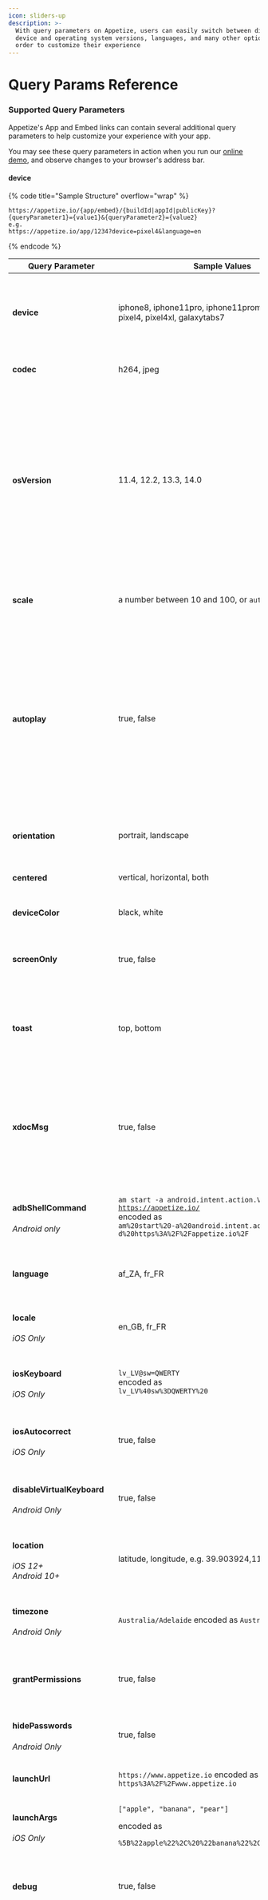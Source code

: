 ```yaml
---
icon: sliders-up
description: >-
  With query parameters on Appetize, users can easily switch between different
  device and operating system versions, languages, and many other options in
  order to customize their experience
---
```


# Query Params Reference

### Supported Query Parameters

Appetize's App and Embed links can contain several additional query parameters to help customize your experience with your app.

You may see these query parameters in action when you run our [online demo](https://appetize.io/demo), and observe changes to your browser's address bar.

#### device

{% code title="Sample Structure" overflow="wrap" %}
```url
https://appetize.io/{app/embed}/{buildId|appId|publicKey}?{queryParameter1}={value1}&{queryParameter2}={value2}
e.g.
https://appetize.io/app/1234?device=pixel4&language=en
```
{% endcode %}

| Query Parameter                                                                     | Sample Values                                                                                                                                                                                                          | Description                                                                                                                                                                                                                                                                                                                                                                                                                                                                      |
| ----------------------------------------------------------------------------------- | ---------------------------------------------------------------------------------------------------------------------------------------------------------------------------------------------------------------------- | -------------------------------------------------------------------------------------------------------------------------------------------------------------------------------------------------------------------------------------------------------------------------------------------------------------------------------------------------------------------------------------------------------------------------------------------------------------------------------- |
| <h4>device</h4>                                                                     | iphone8, iphone11pro, iphone11promax, ipadair2, pixel4, pixel4xl, galaxytabs7                                                                                                                                          | <p>Specifies the device to simulate.<br><br>See <a href="../features/devices-and-os-versions.md">Devices &#x26; OS Versions</a> for more values.</p>                                                                                                                                                                                                                                                                                                                             |
| <h4><strong>codec</strong></h4>                                                     | h264, jpeg                                                                                                                                                                                                             | Changes the codec used for video streaming.                                                                                                                                                                                                                                                                                                                                                                                                                                      |
| <h4><strong>osVersion</strong></h4>                                                 | 11.4, 12.2, 13.3, 14.0                                                                                                                                                                                                 | <p>Specifies the operating system version on which to run the app.<br><br>See <a href="../features/devices-and-os-versions.md">Devices &#x26; OS Versions</a> for more values.</p><p></p><p><strong>Note</strong>: It is recommended not to include <code>osVersion</code> as a query parameter when embedding the app, as this will always use our latest default version.</p>                                                                                                  |
| <h4><strong>scale</strong></h4>                                                     | a number between 10 and 100, or `auto`                                                                                                                                                                                 | Adjusts the size of the device shown on the page. `auto` will scale to fit the size of the iframe (embeds only).                                                                                                                                                                                                                                                                                                                                                                 |
| <h4><strong>autoplay</strong></h4>                                                  | true, false                                                                                                                                                                                                            | <p>When true, starts streaming the app on page load. Default is <code>false</code><br><br><strong>Note:</strong> If you are making use of our JavaScript SDK, we recommend starting the session programmatically using <code>client.startSession()</code> instead as this may cause the session to start before the SDK is ready.</p>                                                                                                                                            |
| <h4><strong>orientation</strong></h4>                                               | portrait, landscape                                                                                                                                                                                                    | <p>Specifies the device orientation.<br>Default is <code>portrait</code></p>                                                                                                                                                                                                                                                                                                                                                                                                     |
| <h4><strong>centered</strong></h4>                                                  | vertical, horizontal, both                                                                                                                                                                                             | Centers the device (only when embedding).                                                                                                                                                                                                                                                                                                                                                                                                                                        |
| <h4><strong>deviceColor</strong></h4>                                               | black, white                                                                                                                                                                                                           | Specifies the color of the device frame.                                                                                                                                                                                                                                                                                                                                                                                                                                         |
| <h4><strong>screenOnly</strong></h4>                                                | true, false                                                                                                                                                                                                            | <p>When true, only shows the screen, i.e., no device frame.<br>Default is <code>false</code></p>                                                                                                                                                                                                                                                                                                                                                                                 |
| <h4>toast</h4>                                                                      | top, bottom                                                                                                                                                                                                            | <p>Adjusts the position of Appetize toast messages used for displaying error or info messages.<br>Default is <code>bottom</code></p>                                                                                                                                                                                                                                                                                                                                             |
| <h4><strong>xdocMsg</strong></h4>                                                   | true, false                                                                                                                                                                                                            | <p>When true, enables cross-document messages.<br><br><strong>Note:</strong> It is recommended to rather use our <a href="../features/broken-reference/">Javascript SDK</a> to interact with the device.</p>                                                                                                                                                                                                                                                                     |
| <h4>adbShellCommand</h4><p><em>Android only</em></p>                                | <p><code>am start -a android.intent.action.VIEW -d https://appetize.io/</code><br>encoded as <br><code>am%20start%20-a%20android.intent.action.VIEW%20-d%20https%3A%2F%2Fappetize.io%2F</code><br></p>                 | Executes an `adb shell` command on the device.                                                                                                                                                                                                                                                                                                                                                                                                                                   |
| <h4><strong>language</strong></h4>                                                  | af\_ZA, fr\_FR                                                                                                                                                                                                         | Specifies the language of the device via[ ISO 639-1 & BCP 47](https://stackoverflow.com/questions/7973023/what-is-the-list-of-supported-languages-locales-on-android) language codes.                                                                                                                                                                                                                                                                                            |
| <h4><strong>locale</strong></h4><p><em>iOS Only</em></p>                            | en\_GB, fr\_FR                                                                                                                                                                                                         | Specifies the locale of the device via Locale ID.                                                                                                                                                                                                                                                                                                                                                                                                                                |
| <h4><strong>iosKeyboard</strong></h4><p><em>iOS Only</em></p>                       | <p><code>lv_LV@sw=QWERTY</code><br>encoded as<br><code>lv_LV%40sw%3DQWERTY%20</code></p>                                                                                                                               | <p>Specifies the iOS software keyboard to use.<br><a href="https://pgssoft.github.io/AutoMate/Enums/SoftwareKeyboard.html">Available Values</a></p>                                                                                                                                                                                                                                                                                                                              |
| <h4><strong>iosAutocorrect</strong></h4><p><em>iOS Only</em></p>                    | true, false                                                                                                                                                                                                            | <p>Turn on Auto-Correction for iOS. </p><p>Defaults to <code>true</code></p>                                                                                                                                                                                                                                                                                                                                                                                                     |
| <h4><strong>disableVirtualKeyboard</strong></h4><p><em>Android Only</em></p>        | true, false                                                                                                                                                                                                            | <p>When true, disables the on-screen keyboard.<br>Default is <code>false</code></p>                                                                                                                                                                                                                                                                                                                                                                                              |
| <h4><strong>location</strong></h4><p><em>iOS 12+</em><br><em>Android 10+</em></p>   | latitude, longitude, e.g. 39.903924,116.391432                                                                                                                                                                         | Specifies the simulated location of the device.                                                                                                                                                                                                                                                                                                                                                                                                                                  |
| <h4><strong>timezone</strong></h4><p><em>Android Only</em></p>                      | `Australia/Adelaide` encoded as `Australia%2FAdelaide`                                                                                                                                                                 | <p>Specifies the URL-encoded timezone of the device.<br><a href="https://en.wikipedia.org/wiki/List_of_tz_database_time_zones">Available Values</a></p>                                                                                                                                                                                                                                                                                                                          |
| <h4><strong>grantPermissions</strong></h4>                                          | true, false                                                                                                                                                                                                            | <p>Automatically grant app permissions.<br>See <a href="../features/auto-grant-permissions.md">Auto-grant Permissions</a>.</p>                                                                                                                                                                                                                                                                                                                                                   |
| <h4><strong>hidePasswords</strong></h4><p><em>Android Only</em></p>                 | true, false                                                                                                                                                                                                            | Hides password visibility when typing.                                                                                                                                                                                                                                                                                                                                                                                                                                           |
| <h4><strong>launchUrl</strong></h4>                                                 | `https://www.appetize.io` encoded as `https%3A%2F%2Fwww.appetize.io`                                                                                                                                                   | Specifies a deep link to open when the app is launched.                                                                                                                                                                                                                                                                                                                                                                                                                          |
| <h4><strong>launchArgs</strong></h4><p><em>iOS Only</em></p>                        | <p><code>["apple", "banana", "pear"]</code></p><p>encoded as</p><p><code>%5B%22apple%22%2C%20%22banana%22%2C%20%22pear%22%5D</code></p>                                                                                | Specifies a URL-encoded JSON array of strings to pass when launching the app.                                                                                                                                                                                                                                                                                                                                                                                                    |
| <h4><strong>debug</strong></h4>                                                     | true, false                                                                                                                                                                                                            | <p>When true, allows viewing the debug log for the app.<br>Default is <code>false</code></p>                                                                                                                                                                                                                                                                                                                                                                                     |
| <h4><strong>proxy</strong></h4>                                                     | <p><a href="http://example.com:8080/">http://example.com:8080/</a></p><p>encoded as</p><p><code>http%3A%2F%2Fexample.com%3A8080%2F</code></p><p><br>For Appetize's intercepting proxy, use <code>intercept</code>.</p> | <p>Specifies a proxy server to route network traffic.</p><p></p><p><em><strong>Note</strong>:</em> Our current support is limited to HTTP Proxies. When your app makes HTTPS connections, the data remains encrypted despite the unencrypted connection to the proxy. The app sends a CONNECT request to the proxy for the destination HTTPS server, initiating an SSL handshake. The proxy acts as a TCP connection forwarder, ensuring end-to-end encryption for app data.</p> |
| <h4><strong>enableAdb</strong></h4><p><em>Android Only</em></p>                     | true, false                                                                                                                                                                                                            | <p>On session start, generates an SSH tunnel to allow ADB connections to the emulator. <br><br>For more information see <a href="../features/advanced-features/android/adb-tunnel.md">ADB tunnel</a>.</p>                                                                                                                                                                                                                                                                        |
| <h4><strong>record</strong></h4>                                                    | true, false                                                                                                                                                                                                            | Enables recording of all user actions that took place during the session. See [UI Automation](../features/ui-automation.md) for more information.                                                                                                                                                                                                                                                                                                                                |
| <h4>audio</h4><p><em>Android Only</em></p>                                          | true,false                                                                                                                                                                                                             | <p>Enables audio output on the Appetize device.<br><br><strong>Note:</strong> This feature is currently in Alpha and might not always work as expected.</p>                                                                                                                                                                                                                                                                                                                      |
| <h4><strong>androidPackageManager</strong></h4><p><em>Android Only</em></p>         | true, false                                                                                                                                                                                                            | <p>Allows installation of additional APKs after app launch.<br>Default is <code>false</code></p>                                                                                                                                                                                                                                                                                                                                                                                 |
| <h4>resetGms</h4><p><em>Android Only</em></p>                                       | true, false                                                                                                                                                                                                            | <p>Reset or reinitialize aspects of the Google Messaging Service.<br>Default is <code>false</code></p>                                                                                                                                                                                                                                                                                                                                                                           |
| <h4>region</h4>                                                                     | `us`,`eu`                                                                                                                                                                                                              | <p>Ensures that Appetize sessions are launched only from servers in a specific region.</p><p></p><p><strong>Note:</strong> It is best to avoid setting this property unless absolutely necessary. Our system automatically directs requests to the closest servers for optimal performance. Using this property could lead to longer queues in busy regions.</p>                                                                                                                 |
| <h4><strong>appearance</strong></h4><p><em>iOS 13+</em><br><em>Android 10+</em></p> | light, dark                                                                                                                                                                                                            | <p>Applies the theme's appearance to the device.<br>Default is <code>light</code></p>                                                                                                                                                                                                                                                                                                                                                                                            |
| <h4><strong>params</strong></h4>                                                    | `{"foo":"bar"}` encoded as `%7B%22foo%22%3A%22bar%22%7D`                                                                                                                                                               | <p>A URL-encoded JSON object that will be passed to your app on launch. Use this to load custom content, skip onboarding, auto-login the specified user, or custom tracking.<br><br>More info:<br><a data-mention href="../features/launch-params.md">launch-params.md</a></p>                                                                                                                                                                                                   |

